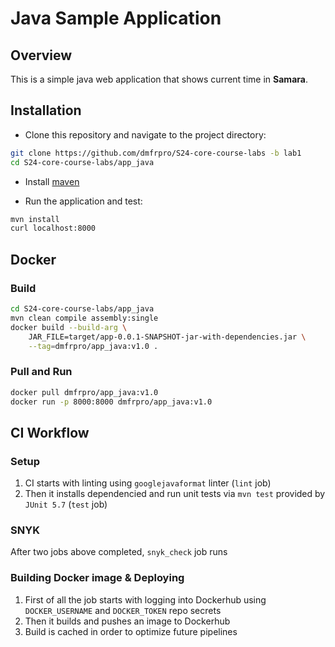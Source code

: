 # Java Sample Application

## Overview

This is a simple java web application that shows current time in **Samara**.

## Installation

- Clone this repository and navigate to the project directory:

```bash
git clone https://github.com/dmfrpro/S24-core-course-labs -b lab1
cd S24-core-course-labs/app_java
```

- Install [maven](https://www.baeldung.com/install-maven-on-windows-linux-mac)

- Run the application and test:

```bash
mvn install
curl localhost:8000
```

## Docker

### Build

```bash
cd S24-core-course-labs/app_java
mvn clean compile assembly:single
docker build --build-arg \
    JAR_FILE=target/app-0.0.1-SNAPSHOT-jar-with-dependencies.jar \
    --tag=dmfrpro/app_java:v1.0 .
```

### Pull and Run

```bash
docker pull dmfrpro/app_java:v1.0
docker run -p 8000:8000 dmfrpro/app_java:v1.0
```

## CI Workflow

### Setup

1. CI starts with linting using `googlejavaformat` linter (`lint` job)
2. Then it installs dependencied and run unit tests via `mvn test` provided by
   `JUnit 5.7` (`test` job)

### SNYK

After two jobs above completed, `snyk_check` job runs

### Building Docker image & Deploying

1. First of all the job starts with logging into Dockerhub using
   `DOCKER_USERNAME` and `DOCKER_TOKEN` repo secrets
2. Then it builds and pushes an image to Dockerhub
3. Build is cached in order to optimize future pipelines
